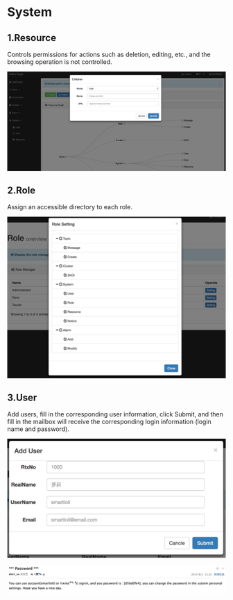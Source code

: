 # System

## 1.Resource
Controls permissions for actions such as deletion, editing, etc., and the browsing operation is not controlled.

![resource_manager@2x.png](../res/resource_manager@2x.png)

## 2.Role
Assign an accessible directory to each role.

![role_manager@2x.png](../res/role_manager@2x.png)

## 3.User
Add users, fill in the corresponding user information, click Submit, and then fill in the mailbox will receive the corresponding login information (login name and password).

![user_manager@2x.png](../res/user_manager@2x.png)

![user_email@2x.png](../res/user_email@2x.png)
